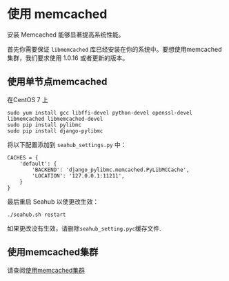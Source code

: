 # 使用 memcached

安装 Memcached 能够显著提高系统性能。

首先你需要保证 `libmemcached` 库已经安装在你的系统中。要想使用memcached集群，我们要求使用 1.0.16 或者更新的版本。

## 使用单节点memcached

在CentOS 7 上

```
sudo yum install gcc libffi-devel python-devel openssl-devel libmemcached libmemcached-devel
sudo pip install pylibmc
sudo pip install django-pylibmc
```

将以下配置添加到 `seahub_settings.py` 中：

```
CACHES = {
    'default': {
        'BACKEND': 'django_pylibmc.memcached.PyLibMCCache',
        'LOCATION': '127.0.0.1:11211',
    }
}

```

最后重启 Seahub 以使更改生效：

    ./seahub.sh restart

如果更改没有生效，请删除`seahub_setting.pyc`缓存文件.

## 使用memcached集群

请查阅[使用memcached集群](../deploy_pro/mariadb_memcached_cluster.md)